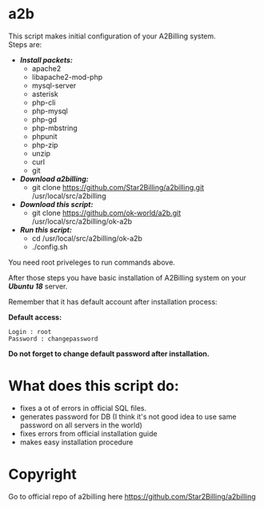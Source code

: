 # a2b
This script makes initial configuration of your A2Billing system.</br>
Steps are:
- **_Install packets:_**
  - apache2
  - libapache2-mod-php
  - mysql-server
  - asterisk
  - php-cli
  - php-mysql
  - php-gd
  - php-mbstring
  - phpunit
  - php-zip
  - unzip
  - curl
  - git
- **_Download a2billing:_**
  - git clone https://github.com/Star2Billing/a2billing.git /usr/local/src/a2billing
- **_Download this script:_**
  - git clone https://github.com/ok-world/a2b.git /usr/local/src/a2billing/ok-a2b
- **_Run this script:_**
  - cd /usr/local/src/a2billing/ok-a2b
  - ./config.sh

You need root priveleges to run commands above.

After those steps you have basic installation of A2Billing system on your **_Ubuntu 18_** server.

Remember that it has default account after installation process:

**Default access:**
```
Login : root
Password : changepassword
```
**Do not forget to change default password after installation.**

# What does this script do:
- fixes a ot of errors in official SQL files.
- generates password for DB (I think it's not good idea to use same password on all servers in the world)
- fixes errors from official installation guide
- makes easy installation procedure

# Copyright
Go to official repo of a2billing here https://github.com/Star2Billing/a2billing


